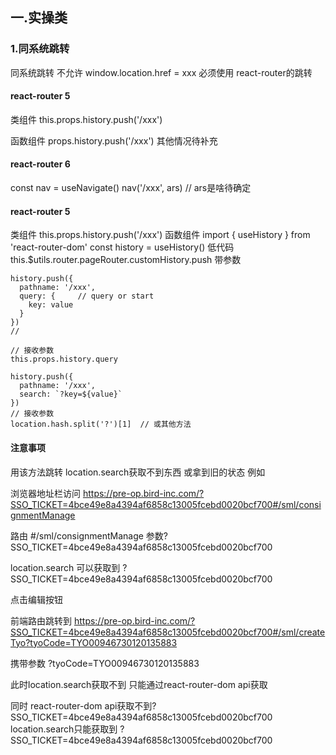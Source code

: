 

## 一.实操类
### 1.同系统跳转
同系统跳转  不允许 window.location.href = xxx 
必须使用 react-router的跳转 

#### react-router 5
类组件
this.props.history.push('/xxx')

函数组件
props.history.push('/xxx')
其他情况待补充

#### react-router 6
const nav = useNavigate()
nav('/xxx', ars)  // ars是啥待确定

#### react-router 5
类组件
this.props.history.push('/xxx')
函数组件
import {  useHistory } from 'react-router-dom' 
const history = useHistory()
低代码
this.$utils.router.pageRouter.customHistory.push
带参数
```
history.push({
  pathname: '/xxx',
  query: {     // query or start
    key: value
  }
}) 
// 

// 接收参数
this.props.history.query
```
```
history.push({
  pathname: '/xxx',
  search: `?key=${value}`
})
// 接收参数
location.hash.split('?')[1]  // 或其他方法

```

#### 注意事项
用该方法跳转 location.search获取不到东西 或拿到旧的状态
例如

浏览器地址栏访问
https://pre-op.bird-inc.com/?SSO_TICKET=4bce49e8a4394af6858c13005fcebd0020bcf700#/sml/consignmentManage

路由 #/sml/consignmentManage
参数?SSO_TICKET=4bce49e8a4394af6858c13005fcebd0020bcf700

location.search 可以获取到 ?SSO_TICKET=4bce49e8a4394af6858c13005fcebd0020bcf700

点击编辑按钮

前端路由跳转到
https://pre-op.bird-inc.com/?SSO_TICKET=4bce49e8a4394af6858c13005fcebd0020bcf700#/sml/createTyo?tyoCode=TYO00946730120135883

携带参数 ?tyoCode=TYO00946730120135883

此时location.search获取不到
只能通过react-router-dom api获取

同时 react-router-dom api获取不到?SSO_TICKET=4bce49e8a4394af6858c13005fcebd0020bcf700
location.search只能获取到 ?SSO_TICKET=4bce49e8a4394af6858c13005fcebd0020bcf700



